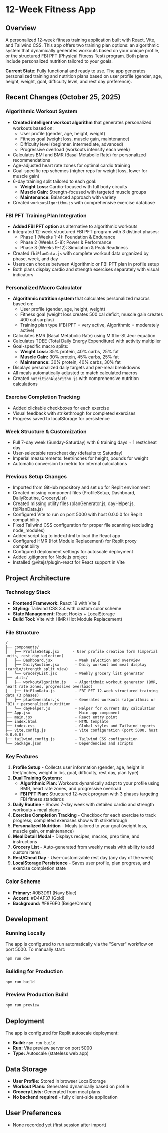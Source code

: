# 12-Week Fitness App

## Overview
A personalized 12-week fitness training application built with React, Vite, and Tailwind CSS. This app offers two training plan options: an algorithmic system that dynamically generates workouts based on your unique profile, or the structured FBI PFT (Physical Fitness Test) program. Both plans include personalized nutrition tailored to your goals.

**Current State:** Fully functional and ready to use. The app generates personalized training and nutrition plans based on user profile (gender, age, height, weight, goal, difficulty level, and rest day preference).

## Recent Changes (October 25, 2025)

### Algorithmic Workout System
- **Created intelligent workout algorithm** that generates personalized workouts based on:
  - User profile (gender, age, height, weight)
  - Fitness goal (weight loss, muscle gain, maintenance)
  - Difficulty level (beginner, intermediate, advanced)
  - Progressive overload (workouts intensify each week)
- Calculates BMI and BMR (Basal Metabolic Rate) for personalized recommendations
- Age-adjusted heart rate zones for optimal cardio training
- Goal-specific rep schemes (higher reps for weight loss, lower for muscle gain)
- 6-day training split tailored to each goal:
  - **Weight Loss:** Cardio-focused with full body circuits
  - **Muscle Gain:** Strength-focused with targeted muscle groups
  - **Maintenance:** Balanced approach with variety
- Created `workoutAlgorithm.js` with comprehensive exercise database

### FBI PFT Training Plan Integration
- **Added FBI PFT option** as alternative to algorithmic workouts
- Integrated 12-week structured FBI PFT program with 3 distinct phases:
  - Phase 1 (Weeks 1-4): Foundation & Endurance
  - Phase 2 (Weeks 5-8): Power & Performance
  - Phase 3 (Weeks 9-12): Simulation & Peak Readiness
- Created `fbiPlanData.js` with complete workout data organized by phase, week, and day
- Users can choose between Algorithmic or FBI PFT plan in profile setup
- Both plans display cardio and strength exercises separately with visual indicators

### Personalized Macro Calculator
- **Algorithmic nutrition system** that calculates personalized macros based on:
  - User profile (gender, age, height, weight)
  - Fitness goal (weight loss creates 500 cal deficit, muscle gain creates 400 cal surplus)
  - Training plan type (FBI PFT = very active, Algorithmic = moderately active)
- Calculates BMR (Basal Metabolic Rate) using Mifflin-St Jeor equation
- Calculates TDEE (Total Daily Energy Expenditure) with activity multiplier
- Goal-specific macro splits:
  - **Weight Loss:** 35% protein, 40% carbs, 25% fat
  - **Muscle Gain:** 30% protein, 45% carbs, 25% fat
  - **Maintenance:** 30% protein, 40% carbs, 30% fat
- Displays personalized daily targets and per-meal breakdowns
- All meals automatically adjusted to match calculated macros
- Created `nutritionAlgorithm.js` with comprehensive nutrition calculations

### Exercise Completion Tracking
- Added clickable checkboxes for each exercise
- Visual feedback with strikethrough for completed exercises
- Progress saved to localStorage for persistence

### Week Structure & Customization
- Full 7-day week (Sunday-Saturday) with 6 training days + 1 rest/cheat day
- User-selectable rest/cheat day (defaults to Saturday)
- Imperial measurements: feet/inches for height, pounds for weight
- Automatic conversion to metric for internal calculations

### Previous Setup Changes
- Imported from GitHub repository and set up for Replit environment
- Created missing component files (ProfileSetup, Dashboard, DailyRoutine, GroceryList)
- Created missing utility files (planGenerator.js, dayHelper.js, fbiPlanData.js)
- Configured Vite to run on port 5000 with host 0.0.0.0 for Replit compatibility
- Fixed Tailwind CSS configuration for proper file scanning (excluding node_modules)
- Added script tag to index.html to load the React app
- Configured HMR (Hot Module Replacement) for Replit proxy compatibility
- Configured deployment settings for autoscale deployment
- Added .gitignore for Node.js project
- Installed @vitejs/plugin-react for React support in Vite

## Project Architecture

### Technology Stack
- **Frontend Framework:** React 19 with Vite 6
- **Styling:** Tailwind CSS 3.4 with custom color scheme
- **State Management:** React Hooks + LocalStorage
- **Build Tool:** Vite with HMR (Hot Module Replacement)

### File Structure
```
/
├── components/
│   ├── ProfileSetup.jsx      - User profile creation form (imperial units, rest day selection)
│   ├── Dashboard.jsx          - Week selection and overview
│   ├── DailyRoutine.jsx       - Daily workout and meal display (cardio/strength split view)
│   └── GroceryList.jsx        - Weekly grocery list generator
├── utils/
│   ├── workoutAlgorithm.js    - Algorithmic workout generator (BMR, heart rate zones, progressive overload)
│   ├── fbiPlanData.js         - FBI PFT 12-week structured training data (3 phases)
│   ├── planGenerator.js       - Generates workouts (algorithmic or FBI) + personalized nutrition
│   └── dayHelper.js           - Helper for current day calculation
├── App.jsx                    - Main app component
├── main.jsx                   - React entry point
├── index.html                 - HTML template
├── index.css                  - Global styles and Tailwind imports
├── vite.config.js             - Vite configuration (port 5000, host 0.0.0.0)
├── tailwind.config.js         - Tailwind CSS configuration
└── package.json               - Dependencies and scripts
```

### Key Features
1. **Profile Setup** - Collects user information (gender, age, height in feet/inches, weight in lbs, goal, difficulty, rest day, plan type)
2. **Dual Training Systems:**
   - **Algorithmic Plan:** Workouts dynamically adapt to your profile using BMR, heart rate zones, and progressive overload
   - **FBI PFT Plan:** Structured 12-week program with 3 phases targeting FBI fitness standards
3. **Daily Routine** - Shows 7-day week with detailed cardio and strength workouts + meal plans
4. **Exercise Completion Tracking** - Checkbox for each exercise to track progress; completed exercises show with strikethrough
5. **Personalized Nutrition** - Meals tailored to your goal (weight loss, muscle gain, or maintenance)
6. **Meal Detail Modal** - Displays recipes, macros, prep time, and instructions
7. **Grocery List** - Auto-generated from weekly meals with ability to add custom items
8. **Rest/Cheat Day** - User-customizable rest day (any day of the week)
9. **LocalStorage Persistence** - Saves user profile, plan progress, and exercise completion state

### Color Scheme
- **Primary:** #0B3D91 (Navy Blue)
- **Accent:** #D4AF37 (Gold)
- **Background:** #F8F6F0 (Beige/Cream)

## Development

### Running Locally
The app is configured to run automatically via the "Server" workflow on port 5000. To manually start:
```bash
npm run dev
```

### Building for Production
```bash
npm run build
```

### Preview Production Build
```bash
npm run preview
```

## Deployment
The app is configured for Replit autoscale deployment:
- **Build:** `npm run build`
- **Run:** Vite preview server on port 5000
- **Type:** Autoscale (stateless web app)

## Data Storage
- **User Profile:** Stored in browser LocalStorage
- **Workout Plans:** Generated dynamically based on profile
- **Grocery Lists:** Generated from meal plans
- **No backend required** - fully client-side application

## User Preferences
- None recorded yet (first session after import)
